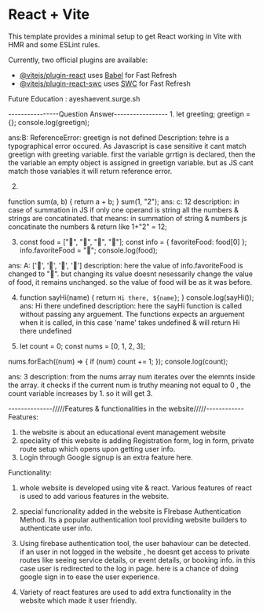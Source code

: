 # React + Vite

This template provides a minimal setup to get React working in Vite with HMR and some ESLint rules.

Currently, two official plugins are available:

- [@vitejs/plugin-react](https://github.com/vitejs/vite-plugin-react/blob/main/packages/plugin-react/README.md) uses [Babel](https://babeljs.io/) for Fast Refresh
- [@vitejs/plugin-react-swc](https://github.com/vitejs/vite-plugin-react-swc) uses [SWC](https://swc.rs/) for Fast Refresh

Future Education : ayeshaevent.surge.sh

----------------Question Answer-----------------
1. 
let greeting;
greetign = {};
console.log(greetign);

ans:B: ReferenceError: greetign is not defined
Description: tehre is a typographical error occured. As Javascript is case sensitive it cant match greetign with greeting variable. first the variable grrtign is declared, then the the variable an empty object is assigned in greetign variable. but as JS cant match those variables it will return reference error.

2. 
function sum(a, b) {
  return a + b;
}
sum(1, "2");
ans: c: 12
description: in case of summation in JS if only one operand  is string all the numbers & strings are concatinated. that means: in summation of string & numbers js concatinate the numbers & return like 1+"2" = 12;

3. const food = ["🍕", "🍫", "🥑", "🍔"];
const info = { favoriteFood: food[0] };
info.favoriteFood = "🍝";
console.log(food);

ans: A: ['🍕', '🍫', '🥑', '🍔']
description: here the value of info.favoriteFood is changed to "🍝". but changing its value doesnt nesessarily change the value of food, it remains unchanged. so the value of food will be as it was before. 

4. function sayHi(name) {
  return `Hi there, ${name}`;
}
console.log(sayHi());
ans: Hi there undefined
description: here the sayHi function is called without passing any arguement. The functions expects an arguement when it is called, in this case  'name' takes undefined & will return Hi there undefined 

5. let count = 0;
const nums = [0, 1, 2, 3];

nums.forEach((num) => {
  if (num) count += 1;
});
console.log(count);

ans: 3
description: from the nums array num iterates over the elemnts inside the array. it checks if the current num is truthy meaning not equal to 0 , the count variable increases by 1. so it will get 3. 

--------------/////Features & functionalities in the website/////------------
Features:
1. the website is about an educational event management website 
2. speciality of this website is adding Registration form, log in form, private route setup which opens upon getting user info.
3. Login through Google signup is an extra feature here.

Functionality: 
1. whole website is developed using vite & react. Various features of react is used to add various features in the website. 
2. special funcrionality added in the website is FIrebase Authentication Method. Its a popular authentication tool providing website builders to authenticate user info.
3. Using firebase authentication tool, the user bahaviour can be detected. if an user in not logged in the website , he doesnt get access to private routes like seeing service details, or event details, or booking info. in this case user is redirected to the log in page. here is a chance of doing  google sign in to ease the user experience. 

4. Variety of react features are used to add extra functionality in the website which made it user friendly. 